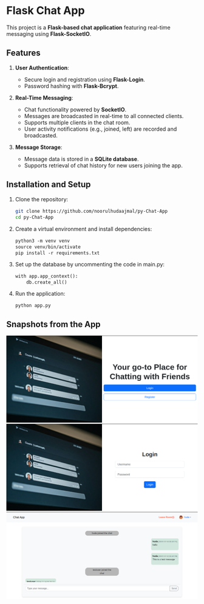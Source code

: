 # Flask Chat App

This project is a **Flask-based chat application** featuring real-time messaging using **Flask-SocketIO**.

## Features

1. **User Authentication**:
   - Secure login and registration using **Flask-Login**.
   - Password hashing with **Flask-Bcrypt**.

2. **Real-Time Messaging**:
   - Chat functionality powered by **SocketIO**.
   - Messages are broadcasted in real-time to all connected clients.
   - Supports multiple clients in the chat room.
   - User activity notifications (e.g., joined, left) are recorded and broadcasted.

3. **Message Storage**:
   - Message data is stored in a **SQLite database**.
   - Supports retrieval of chat history for new users joining the app.


## Installation and Setup

1. Clone the repository:
   ```bash
   git clone https://github.com/noorulhudaajmal/py-Chat-App
   cd py-Chat-App
   ```
2. Create a virtual environment and install dependencies:
    ```
    python3 -m venv venv
    source venv/bin/activate
    pip install -r requirements.txt
    ```
3. Set up the database by uncommenting the code in main.py:
    ```
    with app.app_context():
        db.create_all()
    ```
4. Run the application:
    ```
    python app.py

    ```

## Snapshots from the App
![Index](/screenshots/index.png)
![Auth](/screenshots/auth.png)
![Home](/screenshots/home.png)
